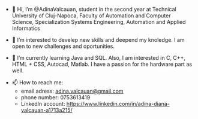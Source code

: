 - 👋 Hi, I’m @AdinaValcauan, student in the second year at Technical University of Cluj-Napoca, Faculty of Automation and Computer Science,
 Specialization Systems Engineering, Automation and Applied Informatics
 
- 👀 I’m interested to develep new skills and deepend my knoledge. I am open to new challenges and oportunities.

- 🌱 I’m currently learning Java and SQL. Also, I am interested in C, C++, HTML + CSS, Autocad, Matlab. I have a passion for the hardware part as well.
<!--- 💞️ I’m looking to collaborate on ...
--->

- 📫 How to reach me:
  - email adress: adina.valcauan@gmail.com
  - phone number: 0753613419
  - LinkedIn account: https://www.linkedin.com/in/adina-diana-valcauan-a1713a215/

<!---
AdinaValcauan/AdinaValcauan is a ✨ special ✨ repository because its `README.md` (this file) appears on your GitHub profile.
You can click the Preview link to take a look at your changes.
--->
